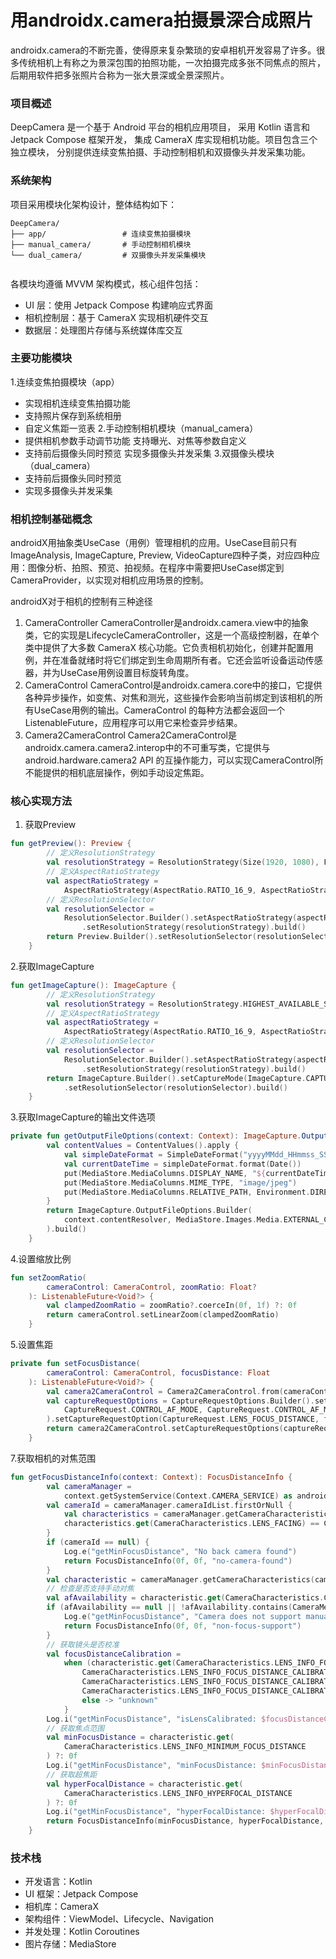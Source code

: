 
# 用androidx.camera拍摄景深合成照片

androidx.camera的不断完善，使得原来复杂繁琐的安卓相机开发容易了许多。很多传统相机上有称之为景深包围的拍照功能，一次拍摄完成多张不同焦点的照片，后期用软件把多张照片合称为一张大景深或全景深照片。

### 项目概述
DeepCamera 是一个基于 Android 平台的相机应用项目，
采用 Kotlin 语言和 Jetpack Compose 框架开发，
集成 CameraX 库实现相机功能。项目包含三个独立模块，
分别提供连续变焦拍摄、手动控制相机和双摄像头并发采集功能。
### 系统架构
项目采用模块化架构设计，整体结构如下：

```language  
DeepCamera/  
├── app/                 # 连续变焦拍摄模块  
├── manual_camera/       # 手动控制相机模块  
└── dual_camera/         # 双摄像头并发采集模块  
  
```
各模块均遵循 MVVM 架构模式，核心组件包括：
- UI 层：使用 Jetpack Compose 构建响应式界面
- 相机控制层：基于 CameraX 实现相机硬件交互
- 数据层：处理图片存储与系统媒体库交互

### 主要功能模块
1.连续变焦拍摄模块（app）
- 实现相机连续变焦拍摄功能
- 支持照片保存到系统相册
- 自定义焦距一览表
2.手动控制相机模块（manual_camera）
- 提供相机参数手动调节功能 支持曝光、对焦等参数自定义
-  支持前后摄像头同时预览 实现多摄像头并发采集
3.双摄像头模块（dual_camera）
- 支持前后摄像头同时预览
- 实现多摄像头并发采集
### 相机控制基础概念
androidX用抽象类UseCase（用例）管理相机的应用。UseCase目前只有ImageAnalysis, ImageCapture, Preview, VideoCapture四种子类，对应四种应用：图像分析、拍照、预览、拍视频。在程序中需要把UseCase绑定到CameraProvider，以实现对相机应用场景的控制。

androidX对于相机的控制有三种途径
1. CameraController
   CameraController是androidx.camera.view中的抽象类，它的实现是LifecycleCameraController，这是一个高级控制器，在单个类中提供了大多数 CameraX 核心功能。它负责相机初始化，创建并配置用例，并在准备就绪时将它们绑定到生命周期所有者。它还会监听设备运动传感器，并为UseCase用例设置目标旋转角度。
2. CameraControl
   CameraControl是androidx.camera.core中的接口，它提供各种异步操作，如变焦、对焦和测光，这些操作会影响当前绑定到该相机的所有UseCase用例的输出。CameraControl 的每种方法都会返回一个 ListenableFuture，应用程序可以用它来检查异步结果。
3. Camera2CameraControl
   Camera2CameraControl是androidx.camera.camera2.interop中的不可重写类，它提供与 android.hardware.camera2 API 的互操作能力，可以实现CameraControl所不能提供的相机底层操作，例如手动设定焦距。

### 核心实现方法
1. 获取Preview
```kotlin
fun getPreview(): Preview {
        // 定义ResolutionStrategy
        val resolutionStrategy = ResolutionStrategy(Size(1920, 1080), FALLBACK_RULE_CLOSEST_LOWER)
        // 定义AspectRatioStrategy
        val aspectRatioStrategy =
            AspectRatioStrategy(AspectRatio.RATIO_16_9, AspectRatioStrategy.FALLBACK_RULE_AUTO)
        // 定义ResolutionSelector
        val resolutionSelector =
            ResolutionSelector.Builder().setAspectRatioStrategy(aspectRatioStrategy)
                .setResolutionStrategy(resolutionStrategy).build()
        return Preview.Builder().setResolutionSelector(resolutionSelector).build()
    }
```

2.获取ImageCapture
```kotlin
fun getImageCapture(): ImageCapture {
        // 定义ResolutionStrategy
        val resolutionStrategy = ResolutionStrategy.HIGHEST_AVAILABLE_STRATEGY
        // 定义AspectRatioStrategy
        val aspectRatioStrategy =
            AspectRatioStrategy(AspectRatio.RATIO_16_9, AspectRatioStrategy.FALLBACK_RULE_AUTO)
        // 定义ResolutionSelector
        val resolutionSelector =
            ResolutionSelector.Builder().setAspectRatioStrategy(aspectRatioStrategy)
                .setResolutionStrategy(resolutionStrategy).build()
        return ImageCapture.Builder().setCaptureMode(ImageCapture.CAPTURE_MODE_MINIMIZE_LATENCY)
            .setResolutionSelector(resolutionSelector).build()
    }
```

3.获取ImageCapture的输出文件选项
```kotlin
private fun getOutputFileOptions(context: Context): ImageCapture.OutputFileOptions {
        val contentValues = ContentValues().apply {
            val simpleDateFormat = SimpleDateFormat("yyyyMMdd_HHmmss_SSS", Locale.getDefault())
            val currentDateTime = simpleDateFormat.format(Date())
            put(MediaStore.MediaColumns.DISPLAY_NAME, "${currentDateTime}.jpg")
            put(MediaStore.MediaColumns.MIME_TYPE, "image/jpeg")
            put(MediaStore.MediaColumns.RELATIVE_PATH, Environment.DIRECTORY_PICTURES)
        }
        return ImageCapture.OutputFileOptions.Builder(
            context.contentResolver, MediaStore.Images.Media.EXTERNAL_CONTENT_URI, contentValues
        ).build()
    }
```

4.设置缩放比例
```kotlin
fun setZoomRatio(
        cameraControl: CameraControl, zoomRatio: Float?
    ): ListenableFuture<Void?> {
        val clampedZoomRatio = zoomRatio?.coerceIn(0f, 1f) ?: 0f
        return cameraControl.setLinearZoom(clampedZoomRatio)
    }
```
5.设置焦距

```kotlin
private fun setFocusDistance(
        cameraControl: CameraControl, focusDistance: Float
    ): ListenableFuture<Void?> {
        val camera2CameraControl = Camera2CameraControl.from(cameraControl)
        val captureRequestOptions = CaptureRequestOptions.Builder().setCaptureRequestOption(
            CaptureRequest.CONTROL_AF_MODE, CaptureRequest.CONTROL_AF_MODE_OFF
        ).setCaptureRequestOption(CaptureRequest.LENS_FOCUS_DISTANCE, focusDistance).build()
        return camera2CameraControl.setCaptureRequestOptions(captureRequestOptions)
    }
```

7.获取相机的对焦范围

```kotlin
fun getFocusDistanceInfo(context: Context): FocusDistanceInfo {
        val cameraManager =
            context.getSystemService(Context.CAMERA_SERVICE) as android.hardware.camera2.CameraManager
        val cameraId = cameraManager.cameraIdList.firstOrNull {
            val characteristics = cameraManager.getCameraCharacteristics(it)
            characteristics.get(CameraCharacteristics.LENS_FACING) == CameraMetadata.LENS_FACING_BACK
        }
        if (cameraId == null) {
            Log.e("getMinFocusDistance", "No back camera found")
            return FocusDistanceInfo(0f, 0f, "no-camera-found")
        }
        val characteristic = cameraManager.getCameraCharacteristics(cameraId)
        // 检查是否支持手动对焦
        val afAvailability = characteristic.get(CameraCharacteristics.CONTROL_AF_AVAILABLE_MODES)
        if (afAvailability == null || !afAvailability.contains(CameraMetadata.CONTROL_AF_MODE_OFF)) {
            Log.e("getMinFocusDistance", "Camera does not support manual focus")
            return FocusDistanceInfo(0f, 0f, "non-focus-support")
        }
        // 获取镜头是否校准
        val focusDistanceCalibration =
            when (characteristic.get(CameraCharacteristics.LENS_INFO_FOCUS_DISTANCE_CALIBRATION)) {
                CameraCharacteristics.LENS_INFO_FOCUS_DISTANCE_CALIBRATION_UNCALIBRATED -> "uncalibrated"
                CameraCharacteristics.LENS_INFO_FOCUS_DISTANCE_CALIBRATION_CALIBRATED -> "calibrated"
                CameraCharacteristics.LENS_INFO_FOCUS_DISTANCE_CALIBRATION_APPROXIMATE -> "approximate"
                else -> "unknown"
            }
        Log.i("getMinFocusDistance", "isLensCalibrated: $focusDistanceCalibration")
        // 获取焦点范围
        val minFocusDistance = characteristic.get(
            CameraCharacteristics.LENS_INFO_MINIMUM_FOCUS_DISTANCE
        ) ?: 0f
        Log.i("getMinFocusDistance", "minFocusDistance: $minFocusDistance")
        // 获取超焦距
        val hyperFocalDistance = characteristic.get(
            CameraCharacteristics.LENS_INFO_HYPERFOCAL_DISTANCE
        ) ?: 0f
        Log.i("getMinFocusDistance", "hyperFocalDistance: $hyperFocalDistance")
        return FocusDistanceInfo(minFocusDistance, hyperFocalDistance, focusDistanceCalibration)
    }
```

### 技术栈
- 开发语言：Kotlin
- UI 框架：Jetpack Compose
- 相机库：CameraX
- 架构组件：ViewModel、Lifecycle、Navigation
- 并发处理：Kotlin Coroutines
- 图片存储：MediaStore
